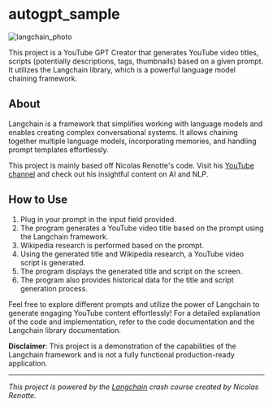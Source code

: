 # autogpt_sample

![langchain_photo](https://github.com/YZLoh/autogpt_sample/assets/16683726/3e4eab0a-a375-4a01-b2c5-862f186c8ebc)

This project is a YouTube GPT Creator that generates YouTube video titles, scripts (potentially descriptions, tags, thumbnails) based on a given prompt. It utilizes the Langchain library, which is a powerful language model chaining framework.

## About 
Langchain is a framework that simplifies working with language models and enables creating complex conversational systems. It allows chaining together multiple language models, incorporating memories, and handling prompt templates effortlessly.

This project is mainly based off Nicolas Renotte's code. Visit his [YouTube channel](https://www.youtube.com/channel/UCjeijApQ06s7uH9vUT_d6Ww) and check out his insightful content on AI and NLP.

## How to Use

1. Plug in your prompt in the input field provided.
2. The program generates a YouTube video title based on the prompt using the Langchain framework.
3. Wikipedia research is performed based on the prompt.
4. Using the generated title and Wikipedia research, a YouTube video script is generated.
5. The program displays the generated title and script on the screen.
6. The program also provides historical data for the title and script generation process.

Feel free to explore different prompts and utilize the power of Langchain to generate engaging YouTube content effortlessly!
For a detailed explanation of the code and implementation, refer to the code documentation and the Langchain library documentation.

**Disclaimer**: This project is a demonstration of the capabilities of the Langchain framework and is not a fully functional production-ready application.

---

*This project is powered by the [Langchain](https://github.com/nicknochnack/Langchain-Crash-Course) crash course created by Nicolas Renotte.*
